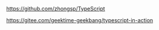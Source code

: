 <https://github.com/zhongsp/TypeScript>

<https://gitee.com/geektime-geekbang/typescript-in-action>
